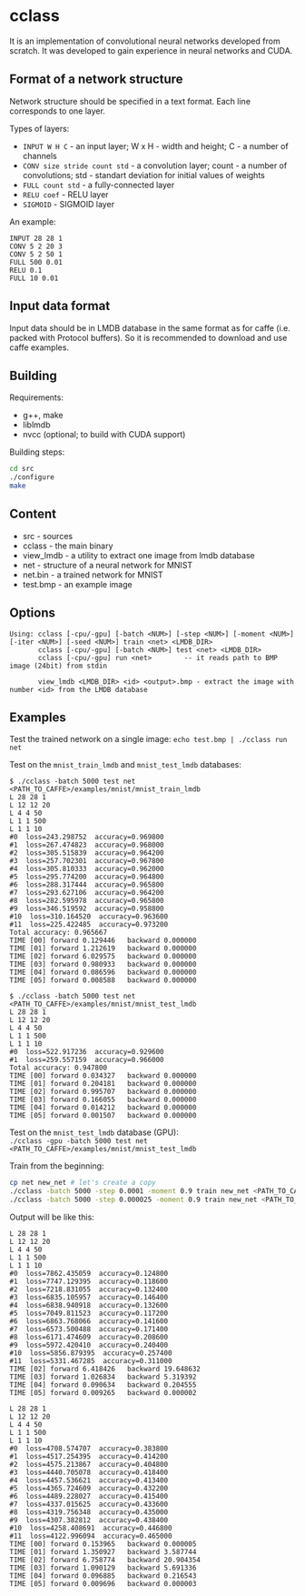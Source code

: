 # cclass

It is an implementation of convolutional neural networks developed from scratch.
It was developed to gain experience in neural networks and CUDA.

## Format of a network structure

Network structure should be specified in a text format.
Each line corresponds to one layer.

Types of layers:

* `INPUT W H C` - an input layer; W x H - width and height; C - a number of channels
* `CONV size stride count std` - a convolution layer; count - a number of convolutions; std - standart deviation for initial values of weights
* `FULL count std` - a fully-connected layer
* `RELU coef` - RELU layer
* `SIGMOID` - SIGMOID layer

An example:
```
INPUT 28 28 1
CONV 5 2 20 3
CONV 5 2 50 1
FULL 500 0.01
RELU 0.1
FULL 10 0.01
```

## Input data format

Input data should be in LMDB database in the same format as for caffe (i.e. packed with Protocol buffers).
So it is recommended to download and use caffe examples.

## Building

Requirements:

* g++, make
* liblmdb
* nvcc (optional; to build with CUDA support)

Building steps:
```bash
cd src
./configure
make
```

## Content

* src - sources
* cclass - the main binary
* view_lmdb - a utility to extract one image from lmdb database
* net - structure of a neural network for MNIST
* net.bin - a trained network for MNIST
* test.bmp - an example image

## Options

```
Using: cclass [-cpu/-gpu] [-batch <NUM>] [-step <NUM>] [-moment <NUM>] [-iter <NUM>] [-seed <NUM>] train <net> <LMDB_DIR>
       cclass [-cpu/-gpu] [-batch <NUM>] test <net> <LMDB_DIR>
       cclass [-cpu/-gpu] run <net>        -- it reads path to BMP image (24bit) from stdin
       
       view_lmdb <LMDB_DIR> <id> <output>.bmp - extract the image with number <id> from the LMDB database
```

## Examples

Test the trained network on a single image: `echo test.bmp | ./cclass run net`

Test on the `mnist_train_lmdb` and `mnist_test_lmdb` databases:
```
$ ./cclass -batch 5000 test net <PATH_TO_CAFFE>/examples/mnist/mnist_train_lmdb
L 28 28 1
L 12 12 20
L 4 4 50
L 1 1 500
L 1 1 10
#0  loss=243.298752  accuracy=0.969800
#1  loss=267.474823  accuracy=0.968000
#2  loss=305.515839  accuracy=0.964200
#3  loss=257.702301  accuracy=0.967800
#4  loss=305.810333  accuracy=0.962000
#5  loss=295.774200  accuracy=0.964800
#6  loss=288.317444  accuracy=0.965800
#7  loss=293.627106  accuracy=0.964200
#8  loss=282.595978  accuracy=0.965800
#9  loss=346.519592  accuracy=0.958800
#10  loss=310.164520  accuracy=0.963600
#11  loss=225.422485  accuracy=0.973200
Total accuracy: 0.965667
TIME [00] forward 0.129446   backward 0.000000
TIME [01] forward 1.212619   backward 0.000000
TIME [02] forward 6.029575   backward 0.000000
TIME [03] forward 0.980933   backward 0.000000
TIME [04] forward 0.086596   backward 0.000000
TIME [05] forward 0.008588   backward 0.000000

$ ./cclass -batch 5000 test net <PATH_TO_CAFFE>/examples/mnist/mnist_test_lmdb
L 28 28 1
L 12 12 20
L 4 4 50
L 1 1 500
L 1 1 10
#0  loss=522.917236  accuracy=0.929600
#1  loss=259.557159  accuracy=0.966000
Total accuracy: 0.947800
TIME [00] forward 0.034327   backward 0.000000
TIME [01] forward 0.204181   backward 0.000000
TIME [02] forward 0.995707   backward 0.000000
TIME [03] forward 0.166055   backward 0.000000
TIME [04] forward 0.014212   backward 0.000000
TIME [05] forward 0.001507   backward 0.000000
```

Test on the `mnist_test_lmdb` database (GPU):  
`./cclass -gpu -batch 5000 test net <PATH_TO_CAFFE>/examples/mnist/mnist_test_lmdb`

Train from the beginning:
```bash
cp net new_net # let's create a copy
./cclass -batch 5000 -step 0.0001 -moment 0.9 train new_net <PATH_TO_CAFFE>/examples/mnist/mnist_train_lmdb
./cclass -batch 5000 -step 0.000025 -moment 0.9 train new_net <PATH_TO_CAFFE>/examples/mnist/mnist_train_lmdb
```

Output will be like this:
```
L 28 28 1
L 12 12 20
L 4 4 50
L 1 1 500
L 1 1 10
#0  loss=7862.435059  accuracy=0.124800
#1  loss=7747.129395  accuracy=0.118600
#2  loss=7218.831055  accuracy=0.132400
#3  loss=6835.105957  accuracy=0.146400
#4  loss=6838.940918  accuracy=0.132600
#5  loss=7049.811523  accuracy=0.117200
#6  loss=6863.768066  accuracy=0.141600
#7  loss=6573.500488  accuracy=0.171400
#8  loss=6171.474609  accuracy=0.208600
#9  loss=5972.420410  accuracy=0.240400
#10  loss=5856.879395  accuracy=0.257400
#11  loss=5331.467285  accuracy=0.311000
TIME [02] forward 6.418426   backward 19.648632
TIME [03] forward 1.026834   backward 5.319392
TIME [04] forward 0.090634   backward 0.204555
TIME [05] forward 0.009265   backward 0.000002

L 28 28 1
L 12 12 20
L 4 4 50
L 1 1 500
L 1 1 10
#0  loss=4708.574707  accuracy=0.383800
#1  loss=4517.254395  accuracy=0.414200
#2  loss=4575.213867  accuracy=0.404800
#3  loss=4440.705078  accuracy=0.418400
#4  loss=4457.536621  accuracy=0.413400
#5  loss=4365.724609  accuracy=0.432200
#6  loss=4489.228027  accuracy=0.415400
#7  loss=4337.015625  accuracy=0.433600
#8  loss=4319.756348  accuracy=0.435000
#9  loss=4307.382812  accuracy=0.438400
#10  loss=4258.408691  accuracy=0.446800
#11  loss=4122.996094  accuracy=0.465000
TIME [00] forward 0.153965   backward 0.000005
TIME [01] forward 1.350927   backward 3.587744
TIME [02] forward 6.758774   backward 20.904354
TIME [03] forward 1.090129   backward 5.691336
TIME [04] forward 0.096885   backward 0.216543
TIME [05] forward 0.009696   backward 0.000003
```
